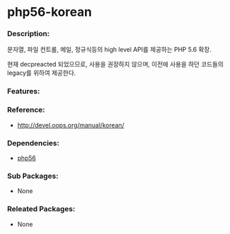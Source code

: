 # php56-korean

### Description:

문자열, 파일 컨트롤, 메일, 정규식등의 high level API를 제공하는 PHP 5.6 확장.

현재 decpreacted 되었으므로, 사용을 권장하지 않으며, 이전에 사용을 하던 코드들의 legacy를 위하여 제공한다.

### Features:

### Reference:
* http://devel.oops.org/manual/korean/

### Dependencies:
* [php56](pkg-base-php56.md)

### Sub Packages:
* None

### Releated Packages:
* None
